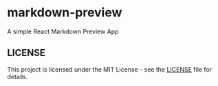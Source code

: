 # markdown-preview

A simple React Markdown Preview App

## LICENSE
This project is licensed under the MIT License - see the [LICENSE](LICENSE) file
for details.
